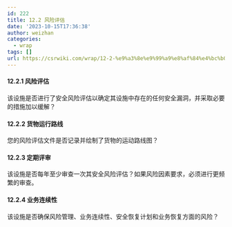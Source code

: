 ```yaml
---
id: 222
title: 12.2 风险评估
date: '2023-10-15T17:36:38'
author: weizhan
categories:
  - wrap
tags: []
url: https://csrwiki.com/wrap/12-2-%e9%a3%8e%e9%99%a9%e8%af%84%e4%bc%b0-222
---
```


#### 12.2.1 风险评估

该设施是否进行了安全风险评估以确定其设施中存在的任何安全漏洞，并采取必要的措施加以缓解？

#### 12.2.2 货物运行路线

您的风险评估文件是否记录并绘制了货物的运动路线图？

#### 12.2.3 定期评审

该设施是否每年至少审查一次其安全风险评估？如果风险因素要求，必须进行更频繁的审查。

#### 12.2.4 业务连续性

该设施是否确保风险管理、业务连续性、安全恢复计划和业务恢复方面的风险？
